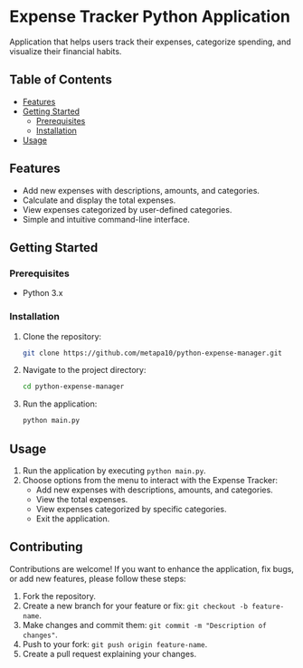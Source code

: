 # Expense Tracker Python Application

Application that helps users track their expenses, categorize spending, and visualize their financial habits.

## Table of Contents

- [Features](#features)
- [Getting Started](#getting-started)
  - [Prerequisites](#prerequisites)
  - [Installation](#installation)
- [Usage](#usage)

## Features

- Add new expenses with descriptions, amounts, and categories.
- Calculate and display the total expenses.
- View expenses categorized by user-defined categories.
- Simple and intuitive command-line interface.

## Getting Started

### Prerequisites

- Python 3.x

### Installation

1. Clone the repository:

   ```bash
   git clone https://github.com/metapa10/python-expense-manager.git
   ```

2. Navigate to the project directory:

   ```bash
   cd python-expense-manager
   ```

3. Run the application:

   ```bash
   python main.py
   ```

## Usage

1. Run the application by executing `python main.py`.
2. Choose options from the menu to interact with the Expense Tracker:
   - Add new expenses with descriptions, amounts, and categories.
   - View the total expenses.
   - View expenses categorized by specific categories.
   - Exit the application.

## Contributing

Contributions are welcome! If you want to enhance the application, fix bugs, or add new features, please follow these steps:

1. Fork the repository.
2. Create a new branch for your feature or fix: `git checkout -b feature-name`.
3. Make changes and commit them: `git commit -m "Description of changes"`.
4. Push to your fork: `git push origin feature-name`.
5. Create a pull request explaining your changes.

